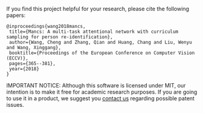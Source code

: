 
If you find this project helpful for your research, please cite the following papers:

```
@inproceedings{wang2018mancs,
 title={Mancs: A multi-task attentional network with curriculum sampling for person re-identification},
 author={Wang, Cheng and Zhang, Qian and Huang, Chang and Liu, Wenyu and Wang, Xinggang},
 booktitle={Proceedings of the European Conference on Computer Vision (ECCV)},
 pages={365--381},
 year={2018}
}
```

IMPORTANT NOTICE: Although this software is licensed under MIT, our intention is to make it free for academic research purposes. If you are going to use it in a product, we suggest you [contact us](https://xinggangw.info) regarding possible patent issues.
